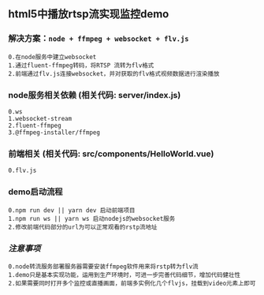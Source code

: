 ## html5中播放rtsp流实现监控demo
 ### 解决方案：`node + ffmpeg + websocket + flv.js`
    0.在node服务中建立websocket
    1.通过fluent-ffmpeg转码，将RTSP 流转为flv格式
    2.前端通过flv.js连接websocket，并对获取的flv格式视频数据进行渲染播放

### node服务相关依赖 (相关代码: server/index.js)
    0.ws
    1.websocket-stream
    2.fluent-ffmpeg
    3.@ffmpeg-installer/ffmpeg

### 前端相关 (相关代码: src/components/HelloWorld.vue)
    0.flv.js

### demo启动流程
    0.npm run dev || yarn dev 启动前端项目
    1.npm run ws || yarn ws 启动nodejs的websocket服务
    2.修改前端代码部分的url为可以正常观看的rstp流地址

### *注意事项*
    0.node转流服务部署服务器需要安装ffmpeg软件用来将rstp转为flv流
    1.demo只是基本实现功能，运用到生产环境时，可进一步完善代码细节，增加代码健壮性
    2.如果需要同时打开多个监控或直播画面，前端多实例化几个flvjs，挂载到video元素上即可

